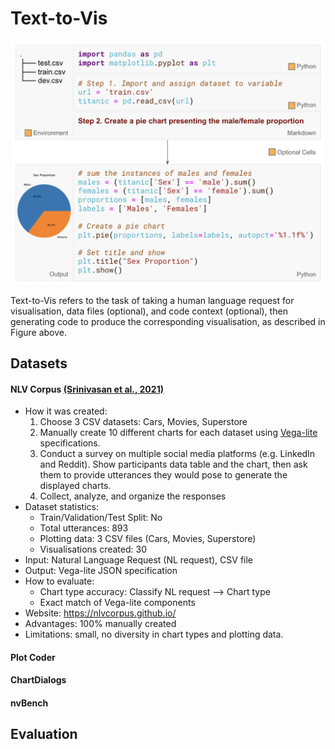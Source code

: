 # Text-to-Vis

<p align="center">
    <img src="images/text-to-vis-pipeline.png" width="500">
</p>

Text-to-Vis refers to the task of taking a human language request for visualisation, data files (optional), and code context (optional), then generating code to produce the corresponding visualisation, as described in Figure above.

## Datasets

#### NLV Corpus [(Srinivasan et al., 2021)](https://dl.acm.org/doi/10.1145/3411764.3445400)
- How it was created: 
    1. Choose 3 CSV datasets: Cars, Movies, Superstore
    2. Manually create 10 different charts for each dataset using [Vega-lite](https://vega.github.io/vega-lite/) specifications.
    3. Conduct a survey on multiple social media platforms (e.g. LinkedIn and Reddit). Show participants data table and the chart, then ask them to provide utterances they would pose to generate the displayed charts.
    4. Collect, analyze, and organize the responses
- Dataset statistics:
    - Train/Validation/Test Split: No
    - Total utterances: 893
    - Plotting data: 3 CSV files (Cars, Movies, Superstore)
    - Visualisations created: 30
- Input: Natural Language Request (NL request), CSV file
- Output: Vega-lite JSON specification
- How to evaluate:
    - Chart type accuracy: Classify NL request --> Chart type
    - Exact match of Vega-lite components
- Website: https://nlvcorpus.github.io/
- Advantages: 100% manually created
- Limitations: small, no diversity in chart types and plotting data.

#### Plot Coder
#### ChartDialogs
#### nvBench


## Evaluation